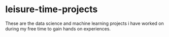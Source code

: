 # leisure-time-projects
These are the data science and machine learning projects i have worked on during my free time to gain hands on experiences.
